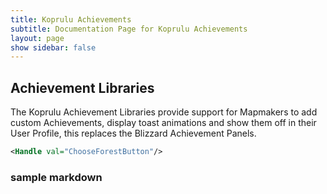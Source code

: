 ```yaml
---
title: Koprulu Achievements
subtitle: Documentation Page for Koprulu Achievements
layout: page
show sidebar: false
---
```


## Achievement Libraries

The Koprulu Achievement Libraries provide support for Mapmakers to add custom Achievements, display toast animations and show them off in their User Profile, this replaces the Blizzard Achievement Panels.

```xml
<Handle val="ChooseForestButton"/>
```
### sample markdown